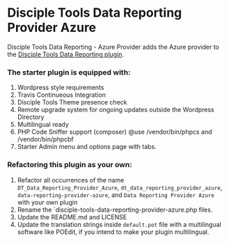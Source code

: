 # Disciple Tools Data Reporting Provider Azure
Disciple Tools Data Reporting - Azure Provider adds the Azure provider to the [Disciple Tools Data Reporting plugin](https://github.com/cairocoder01/disciple-tools-data-reporting).


### The starter plugin is equipped with:
1. Wordpress style requirements
1. Travis Continueous Integration
1. Disciple Tools Theme presence check
1. Remote upgrade system for ongoing updates outside the Wordpress Directory
1. Multilingual ready
1. PHP Code Sniffer support (composer) @use /vendor/bin/phpcs and /vendor/bin/phpcbf
1. Starter Admin menu and options page with tabs.

### Refactoring this plugin as your own:
1. Refactor all occurrences of the name `DT_Data_Reporting_Provider_Azure`, `dt_data_reporting_provider_azure`, `data-reporting-provider-azure`, and `Data Reporting Provider Azure` with your own plugin
1. Rename the `disciple-tools-data-reporting-provider-azure.php files.
1. Update the README.md and LICENSE
1. Update the translation strings inside `default.pot` file with a multilingual software like POEdit, if you intend to make your plugin multilingual.
